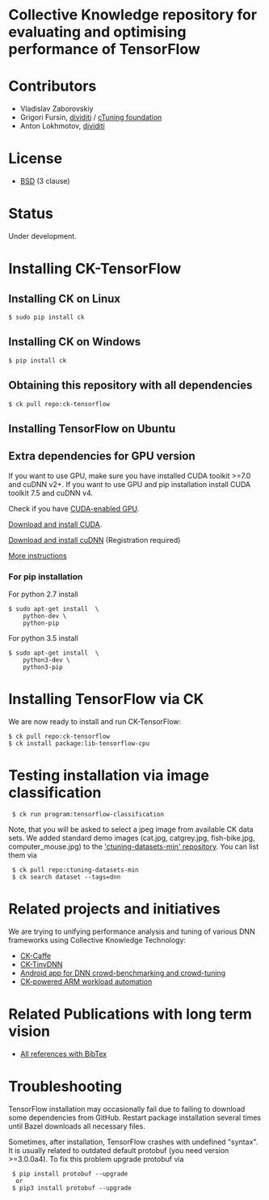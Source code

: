 Collective Knowledge repository for evaluating and optimising performance of TensorFlow
=======================================================================================

# Contributors

* Vladislav Zaborovskiy
* Grigori Fursin, [dividiti](http://dividiti.com) / [cTuning foundation](http://ctuning.org)
* Anton Lokhmotov, [dividiti](http://dividiti.com)

# License
* [BSD](https://github.com/dividiti/ck-caffe/blob/master/LICENSE) (3 clause)

# Status
Under development.

# Installing CK-TensorFlow

## Installing CK on Linux
```
$ sudo pip install ck
```

## Installing CK on Windows
```
$ pip install ck
```

## Obtaining this repository with all dependencies
```
$ ck pull repo:ck-tensorflow
```

## Installing TensorFlow on Ubuntu

## Extra dependencies for GPU version

If you want to use GPU, make sure you have installed CUDA toolkit >=7.0 and cuDNN v2+. If you want to use GPU and pip installation install CUDA toolkit 7.5 and cuDNN v4. 

Check if you have [CUDA-enabled GPU](https://developer.nvidia.com/cuda-gpus).

[Download and install CUDA](https://developer.nvidia.com/cuda-downloads).

[Download and install cuDNN](https://developer.nvidia.com/rdp/cudnn-download) (Registration required)

[More instructions](https://www.tensorflow.org/versions/r0.10/get_started/os_setup.html#optional-install-cuda-gpus-on-linux)

### For pip installation

For python 2.7 install
```
$ sudo apt-get install  \
    python-dev \
    python-pip
```

For python 3.5 install 

```
$ sudo apt-get install  \
    python3-dev \
    python3-pip
```

# Installing TensorFlow via CK

We are now ready to install and run CK-TensorFlow:
```
$ ck pull repo:ck-tensorflow
$ ck install package:lib-tensorflow-cpu
```

# Testing installation via image classification

```
 $ ck run program:tensorflow-classification
```

Note, that you will be asked to select a jpeg image from available CK data sets.
We added standard demo images (cat.jpg, catgrey.jpg, fish-bike.jpg, computer_mouse.jpg)
to the ['ctuning-datasets-min' repository](https://github.com/ctuning/ctuning-datasets-min).
You can list them via
```
 $ ck pull repo:ctuning-datasets-min
 $ ck search dataset --tags=dnn
```

# Related projects and initiatives

We are trying to unifying performance analysis and tuning of various DNN frameworks
using Collective Knowledge Technology:
* [CK-Caffe](https://github.com/dividiti/ck-caffe)
* [CK-TinyDNN](https://github.com/ctuning/ck-tiny-dnn)
* [Android app for DNN crowd-benchmarking and crowd-tuning](https://play.google.com/store/apps/details?id=openscience.crowdsource.video.experiments)
* [CK-powered ARM workload automation](https://github.com/ctuning/ck-wa)

# Related Publications with long term vision

* <a href="https://github.com/ctuning/ck/wiki/Publications">All references with BibTex</a>

# Troubleshooting

TensorFlow installation may occasionally fail due to failing to download
some dependencies from GitHub. Restart package installation several times
until Bazel downloads all necessary files.

Sometimes, after installation, TensorFlow crashes with undefined "syntax".
It is usually related to outdated default protobuf (you need version >=3.0.0a4).
To fix this problem upgrade protobuf via
```
 $ pip install protobuf --upgrade
  or
 $ pip3 install protobuf --upgrade
```
